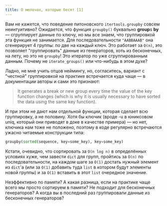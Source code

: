```yaml
---
title: О мелочах, которые бесят [1]
---
```


Вам не кажется, что поведение питоновского `itertools.groupby` совсем неинтуитивно? Ожидается, что функция `groupby()` буквально **group**s <iterable> **by** <key> — сгруппирует данные по ключу, но мы все знаем, что группировкой эта функция не занимается. Для последовательности `"AABBAAAB"` она сгенерирует 4 группы: по две на каждый ключ. Это работает за `O(n)`, это позволяет "группировать" данные из генераторов, хоть из бесконечных, на лету, но это не `groupby`! Это итератор по уже сгруппированным данным. Почему не `iterate_groups()` или что-нибудь в этом духе? 

Ладно, не мне учить отцов неймингу, но, согласитесь, вариант с "честной" группировкой на практике встречается куда чаще — в документации авторы и сами это признают:

> It generates a break or new group every time the value of the key function changes (which is why it is usually necessary to have sorted the data using the same key function). 

И при этом не дают нам отдельной функции, которая сделает всю группировку, а не половину. Хотя бы ключик (вроде -u в юниксовом uniq, который они приводят в доке в качестве примера) — но нет, ключика нам тоже не положено, поэтому в коде регулярно встречаются ужасно читаемые конструкции типа:

```python
groupby(sorted(sequence, key=some_key), key=some_key)
```

Кстати, очевидно, что сортировать за `O(n log n)` в определённых условиях хуже, чем завести `dict` для групп, пройтись за `O(n)` по последовательности, на каждом шаге за `O(1)` достать нужный элемент из `dict`'а (или за `O(1)` добавить туда `list` в котором будут элементы новой группы) и за `O(1)` вставить в этот `list` очередное значение.

Неэффективно по памяти? А какая разница, если на практике чаще всего мы просто сортируем в памяти? Не подходит для бесконечных генераторов? А когда вы в последний раз группировали данные из бесконечных генераторов?